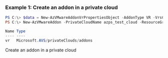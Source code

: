 ### Example 1: Create an addon in a private cloud
```powershell
PS C:\> $data = New-AzVMwareAddonVrPropertiesObject -AddonType VR -VrsCount 2
PS C:\> New-AzVMwareAddon -PrivateCloudName azps_test_cloud -ResourceGroupName azps_test_group -Property $data

Name Type
---- ----
vr   Microsoft.AVS/privateClouds/addons
```

Create an addon in a private cloud